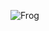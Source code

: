 ![Frog](https://news.nationalgeographic.com/content/dam/news/2017/04/27/frog-gallery/01-frog-day-gallery.jpg)
